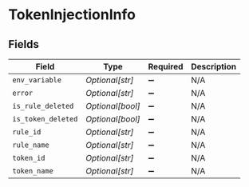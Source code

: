 # TokenInjectionInfo


## Fields

| Field              | Type               | Required           | Description        |
| ------------------ | ------------------ | ------------------ | ------------------ |
| `env_variable`     | *Optional[str]*    | :heavy_minus_sign: | N/A                |
| `error`            | *Optional[str]*    | :heavy_minus_sign: | N/A                |
| `is_rule_deleted`  | *Optional[bool]*   | :heavy_minus_sign: | N/A                |
| `is_token_deleted` | *Optional[bool]*   | :heavy_minus_sign: | N/A                |
| `rule_id`          | *Optional[str]*    | :heavy_minus_sign: | N/A                |
| `rule_name`        | *Optional[str]*    | :heavy_minus_sign: | N/A                |
| `token_id`         | *Optional[str]*    | :heavy_minus_sign: | N/A                |
| `token_name`       | *Optional[str]*    | :heavy_minus_sign: | N/A                |